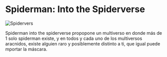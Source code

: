 # Spiderman: Into the Spiderverse

![Spidervers](https://media.discordapp.net/attachments/1025054668038090855/1025055685467177051/unknown.png?width=324&height=480)

Spiderman into the spiderverse propopone un multiverso en donde más de 1 solo spiderman existe, y en todos y cada uno de los multiversos aracnidos, existe alguien raro y posiblemente distinto a ti, que igual puede mportar la máscara.